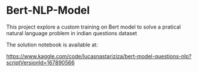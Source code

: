 # Bert-NLP-Model
This project explore a custom training on Bert model to solve a pratical natural language problem in indian questions dataset 

The solution notebook is available at:

https://www.kaggle.com/code/lucasnastariziza/bert-model-questions-nlp?scriptVersionId=167890566
